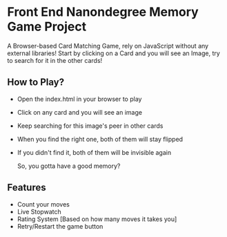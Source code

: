 # Front End Nanondegree Memory Game Project
A Browser-based Card Matching Game, rely on JavaScript without any external libraries!
Start by clicking on a Card and you will see an Image, try to search for it in the other cards!

## How to Play?
- Open the index.html in your browser to play
- Click on any card and you will see an image
- Keep searching for this image's peer in other cards
- When you find the right one, both of them will stay flipped
- If you didn't find it, both of them will be invisible again
  
  So, you gotta have a good memory?

## Features
- Count your moves
- Live Stopwatch
- Rating System [Based on how many moves it takes you]
- Retry/Restart the game button
